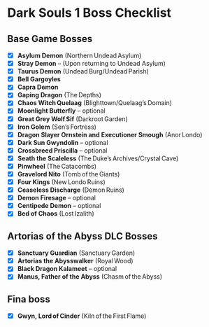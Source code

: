 # Dark Souls 1 Boss Checklist

## Base Game Bosses
- [x] **Asylum Demon** (Northern Undead Asylum)
- [x] **Stray Demon** – (Upon returning to Undead Asylum)
- [x] **Taurus Demon** (Undead Burg/Undead Parish)
- [x] **Bell Gargoyles**
- [x] **Capra Demon**
- [x] **Gaping Dragon** (The Depths)
- [x] **Chaos Witch Quelaag** (Blighttown/Quelaag’s Domain)
- [x] **Moonlight Butterfly** – optional
- [x] **Great Grey Wolf Sif** (Darkroot Garden)
- [x] **Iron Golem** (Sen’s Fortress)
- [x] **Dragon Slayer Ornstein and Executioner Smough** (Anor Londo)
- [x] **Dark Sun Gwyndolin** – optional
- [x] **Crossbreed Priscilla** – optional
- [x] **Seath the Scaleless** (The Duke’s Archives/Crystal Cave)
- [x] **Pinwheel** (The Catacombs)
- [x] **Gravelord Nito** (Tomb of the Giants)
- [x] **Four Kings** (New Londo Ruins)
- [x] **Ceaseless Discharge** (Demon Ruins)
- [x] **Demon Firesage** – optional
- [x] **Centipede Demon** – optional
- [x] **Bed of Chaos** (Lost Izalith)

## Artorias of the Abyss DLC Bosses
- [x] **Sanctuary Guardian** (Sanctuary Garden)
- [x] **Artorias the Abysswalker** (Royal Wood)
- [x] **Black Dragon Kalameet** – optional
- [x] **Manus, Father of the Abyss** (Chasm of the Abyss)

## Fina boss
- [x] **Gwyn, Lord of Cinder** (Kiln of the First Flame)
